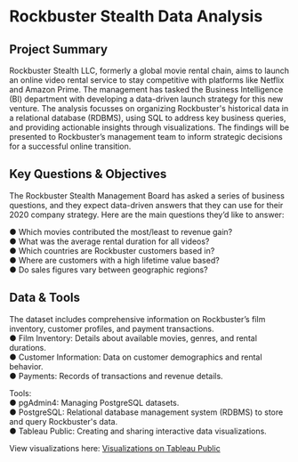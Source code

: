 <h1>Rockbuster Stealth Data Analysis</h1>
	<h2>Project Summary</h2>
Rockbuster Stealth LLC, formerly a global movie rental chain, aims to launch an online video rental service to stay competitive with platforms like Netflix and Amazon Prime. The management has tasked the Business Intelligence (BI) department with developing a data-driven launch strategy for this new venture. The analysis focusses on organizing Rockbuster's historical data in a relational database (RDBMS), using SQL to address key business queries, and providing actionable insights through visualizations. The findings will be presented to Rockbuster’s management team to inform strategic decisions for a successful online transition.
    <h2>Key Questions & Objectives</h2>
The Rockbuster Stealth Management Board has asked a series of business questions, and they expect data-driven answers that they can use for their 2020   company strategy. Here are the main questions they’d like to answer:   

● Which  movies  contributed  the  most/least  to  revenue  gain?     
● What  was  the  average  rental  duration  for  all  videos?   
● Which  countries  are  Rockbuster  customers  based  in?   
● Where  are  customers  with  a  high  lifetime  value  based?   
● Do  sales  figures  vary  between  geographic  regions?

  <h2>Data & Tools</h2>
  
The dataset includes comprehensive information on Rockbuster’s film inventory, customer profiles, and payment transactions.    
● Film Inventory: Details about available movies, genres, and rental durations.    
● Customer Information: Data on customer demographics and rental behavior.    
● Payments: Records of transactions and revenue details.    

Tools:   
● pgAdmin4: Managing PostgreSQL datasets.     
● PostgreSQL: Relational database management system (RDBMS) to store and query Rockbuster's data.     
● Tableau Public: Creating and sharing interactive data visualizations.    


View visualizations here: <a href="https://public.tableau.com/views/RockbusterStealthDashboard_17309556288560/Storyboard?:language=en-US&publish=yes&:sid=&:redirect=auth&:display_count=n&:origin=viz_share_link">Visualizations on Tableau Public</a>
